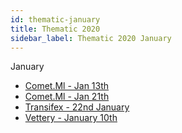```yaml
---
id: thematic-january
title: Thematic 2020
sidebar_label: Thematic 2020 January
---
```


January

* [Comet.Ml - Jan 13th](/newsletters/html/Thematic/2019/Comet.Ml%20-%20Jan%2013th.html)
* [Comet.Ml - Jan 21th](/newsletters/html/Thematic/2019/Comet.Ml%20-%20Jan%2021th.html)
* [Transifex - 22nd January](/newsletters/html/Thematic/2019/Transifex%20-%2022nd%20January.html)
* [Vettery - January 10th](/newsletters/html/Thematic/2019/Vettery%20-%20January%2010th.html)
